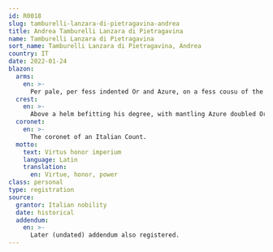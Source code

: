```yaml
---
id: R0018
slug: tamburelli-lanzara-di-pietragavina-andrea
title: Andrea Tamburelli Lanzara di Pietragavina
name: Tamburelli Lanzara di Pietragavina
sort_name: Tamburelli Lanzara di Pietragavina, Andrea
country: IT
date: 2022-01-24
blazon:
  arms:
    en: >-
      Per pale, per fess indented Or and Azure, on a fess cousu of the last, a mullet of the first, and upon a chief cousu of the First, an eagle displayed and crowned Sable (for Tamburelli); and Azure, a lion rampant Or, holding in pale a lance Argent, and in chief three mullets of the First in fess (for Lanzara).
  crest:
    en: >-
      Above a helm befitting his degree, with mantling Azure doubled Or, is set for a crest, upon a wreath of the liveries, the coronet of an Italian Count.
  coronet:
    en: >-
      The coronet of an Italian Count.
  motto:
    text: Virtus honor imperium
    language: Latin
    translation:
      en: Virtue, honor, power
class: personal
type: registration
source:
  grantor: Italian nobility
  date: historical
  addendum:
    en: >-
      Later (undated) addendum also registered.
---
```


